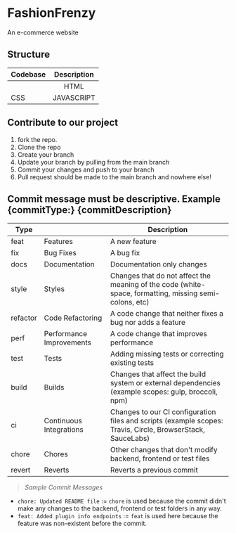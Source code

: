 # FashionFrenzy 
An e-commerce website

## Structure

| Codebase              |      Description          |
| :-------------------- | :-----------------------: |
|   |    HTML       | 
| CSS       | JAVASCRIPT  |  


## Contribute to our project
1. fork the repo.
2. Clone the repo
3. Create your branch
4. Update your branch by pulling from the main branch 
5. Commit your changes and push to your branch 
6. Pull request should be made to the main branch and nowhere else!

## Commit message must be descriptive. Example {commitType:} {commitDescription}

| Type     |                          | Description                                                                                                 |
|----------|--------------------------|-------------------------------------------------------------------------------------------------------------|
|   feat   | Features                 | A new feature                                                                                               |
|    fix   | Bug Fixes                | A bug fix                                                                                                   |
|   docs   | Documentation            | Documentation only changes                                                                                  |
|   style  | Styles                   | Changes that do not affect the meaning of the code (white-space, formatting, missing semi-colons, etc)      |
| refactor | Code Refactoring         | A code change that neither fixes a bug nor adds a feature                                                   |
|   perf   | Performance Improvements | A code change that improves performance                                                                     |
|   test   | Tests                    | Adding missing tests or correcting existing tests                                                           |
|   build  | Builds                   | Changes that affect the build system or external dependencies (example scopes: gulp, broccoli, npm)         |
|    ci    | Continuous Integrations  | Changes to our CI configuration files and scripts (example scopes: Travis, Circle, BrowserStack, SauceLabs) |
|   chore  | Chores                   | Other changes that don't modify backend, frontend or test files                                                           |
|  revert  | Reverts                  | Reverts a previous commit                                                                                   |


> *Sample Commit Messages*
- `chore: Updated README file` := `chore` is used because the commit didn't make any changes to the backend, frontend or test folders in any way.
- `feat: Added plugin info endpoints` := `feat` is used here because the feature was non-existent before the commit.
